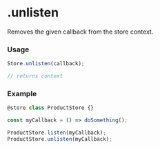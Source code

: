 .unlisten
=========

Removes the given callback from the store context.

### Usage
```javascript
Store.unlisten(callback);

// returns context
```

### Example
```javascript
@store class ProductStore {}

const myCallback = () => doSomething();

ProductStore.listen(myCallback);
ProductStore.unlisten(myCallback);
```
